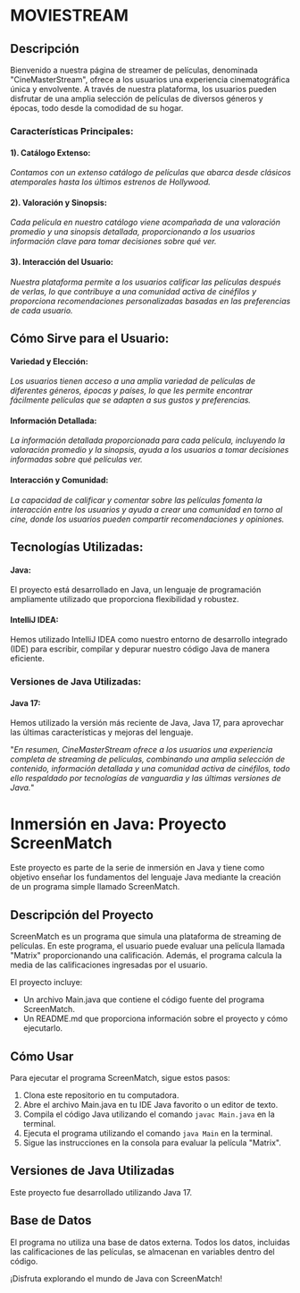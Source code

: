 # MOVIESTREAM

## Descripción


Bienvenido a nuestra página de streamer de películas, denominada "CineMasterStream", ofrece a los usuarios una experiencia cinematográfica única y envolvente. A través de nuestra plataforma, los usuarios pueden disfrutar de una amplia selección de películas de diversos géneros y épocas, todo desde la comodidad de su hogar.

### Características Principales:

#### 1). Catálogo Extenso:
_Contamos con un extenso catálogo de películas que abarca desde clásicos atemporales hasta los últimos estrenos de Hollywood._


#### 2). Valoración y Sinopsis:  
_Cada película en nuestro catálogo viene acompañada de una valoración promedio y una sinopsis detallada, proporcionando a los usuarios información clave para tomar decisiones sobre qué ver._

#### 3). Interacción del Usuario:
_Nuestra plataforma permite a los usuarios calificar las películas después de verlas, lo que contribuye a una comunidad activa de cinéfilos y proporciona recomendaciones personalizadas basadas en las preferencias de cada usuario._


## Cómo Sirve para el Usuario:

#### Variedad y Elección: 
_Los usuarios tienen acceso a una amplia variedad de películas de diferentes géneros, épocas y países, lo que les permite encontrar fácilmente películas que se adapten a sus gustos y preferencias._

#### Información Detallada: 
_La información detallada proporcionada para cada película, incluyendo la valoración promedio y la sinopsis, ayuda a los usuarios a tomar decisiones informadas sobre qué películas ver._

#### Interacción y Comunidad: 
_La capacidad de calificar y comentar sobre las películas fomenta la interacción entre los usuarios y ayuda a crear una comunidad en torno al cine, donde los usuarios pueden compartir recomendaciones y opiniones._

## Tecnologías Utilizadas:
#### Java: 
El proyecto está desarrollado en Java, un lenguaje de programación ampliamente utilizado que proporciona flexibilidad y robustez.

#### IntelliJ IDEA: 
Hemos utilizado IntelliJ IDEA como nuestro entorno de desarrollo integrado (IDE) para escribir, compilar y depurar nuestro código Java de manera eficiente.

### Versiones de Java Utilizadas:

#### Java 17: 
Hemos utilizado la versión más reciente de Java, Java 17, para aprovechar las últimas características y mejoras del lenguaje.


"_En resumen, CineMasterStream ofrece a los usuarios una experiencia completa de streaming de películas, combinando una amplia selección de contenido, información detallada y una comunidad activa de cinéfilos, todo ello respaldado por tecnologías de vanguardia y las últimas versiones de Java._"

# Inmersión en Java: Proyecto ScreenMatch

Este proyecto es parte de la serie de inmersión en Java y tiene como objetivo enseñar los fundamentos del lenguaje Java mediante la creación de un programa simple llamado ScreenMatch.

## Descripción del Proyecto

ScreenMatch es un programa que simula una plataforma de streaming de películas. En este programa, el usuario puede evaluar una película llamada "Matrix" proporcionando una calificación. Además, el programa calcula la media de las calificaciones ingresadas por el usuario.

El proyecto incluye:

- Un archivo Main.java que contiene el código fuente del programa ScreenMatch.
- Un README.md que proporciona información sobre el proyecto y cómo ejecutarlo.

## Cómo Usar

Para ejecutar el programa ScreenMatch, sigue estos pasos:

1. Clona este repositorio en tu computadora.
2. Abre el archivo Main.java en tu IDE Java favorito o un editor de texto.
3. Compila el código Java utilizando el comando `javac Main.java` en la terminal.
4. Ejecuta el programa utilizando el comando `java Main` en la terminal.
5. Sigue las instrucciones en la consola para evaluar la película "Matrix".

## Versiones de Java Utilizadas

Este proyecto fue desarrollado utilizando Java 17.

## Base de Datos

El programa no utiliza una base de datos externa. Todos los datos, incluidas las calificaciones de las películas, se almacenan en variables dentro del código.

¡Disfruta explorando el mundo de Java con ScreenMatch!

